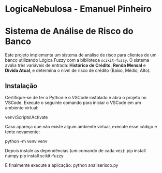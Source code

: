 # LogicaNebulosa - Emanuel Pinheiro
 
# Sistema de Análise de Risco do Banco

Este projeto implementa um sistema de análise de risco para clientes de um banco utilizando Lógica Fuzzy com a biblioteca `scikit-fuzzy`. O sistema avalia três variáveis de entrada: **Histórico de Crédito**, **Renda Mensal** e **Dívida Atual**, e determina o nível de risco de crédito (Baixo, Médio, Alto).

## Instalação

Certifique-se de ter o Python e o VSCode instalado e abra o projeto no VSCode. Execute o seguinte comando para iniciar o VSCode em um ambiente virtual:

venv\Scripts\Activate

Caso apareça que não existe algum ambiente virtual, execute esse código e tente novamente:

python -m venv venv

Depois instale as dependências (um comando de cada vez): 
pip install numpy
pip install scikit-fuzzy

E finalmente execute a aplicação:
python analiserisco.py
